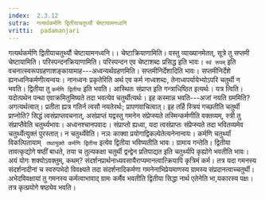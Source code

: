 ```yaml
---
index:  2.3.12
sutra:  गत्यर्थकर्मणि द्वितीयाचतुर्थ्यौ चेष्टायामनध्वनि
vritti:  padamanjari
---
```


गत्यर्थकर्मणि द्वितीयाचतुथ्यौं चेष्टायामनध्वनि।। चेष्टाक्रियाणामिति। वस्तु व्याख्यानमेतत्, सूत्रे तु सप्तमी चेष्टायामिति। परिस्पन्दनक्रियाणामिति। परिस्पन्दन एव चेष्टाशब्दः प्रसिद्ध इति भावः। `स्वं रूपम्` इति वचनात्स्वरूपग्रहणाशङ्कायामाह---अध्वन्यर्थग्रहणमिति। सप्तमीनिर्देशादिति भावः। सप्तमीनिर्देशे ह्यनध्वनिकर्मणीत्यन्वयः। नानध्वनः प्रकृतेरिति अर्थ एव कर्म नाध्वशब्दः, तेनाध्वपर्यायेभ्योऽपरि चतुर्थी न भवति। द्वितीया तु `कर्मणि द्वितीया` इति भवति।
आस्थितः संप्राप्त इति गन्त्राधिष्ठित इत्यर्थः। यत्र त्विति। यदोत्पथेन पन्था एवाक्रमितुमिष्यते तदा भवत्येव चतुर्थीत्यर्थः। इह कस्मान्न भवति---अजां नयति ग्रममिति? अगत्यर्थत्वात्। प्रतीता ह्यत्र गतिर्न त्वसौ नयतेरर्थः; प्रापणवाचित्वात्। इह तर्हि स्त्रियं गच्छतीति चतुर्थी प्राप्नोति? सिद्धं त्वसंप्राप्तवचनात्, असंप्राप्तं यद्वस्तु गमनेन संप्रेप्स्यते तस्मिन्कर्मणीति वक्तव्यम्, स्त्री तु संप्राप्तैवेति चतुर्थ्यभावः। अध्वनश्चानपवादः। संप्राप्तो ह्यध्वा, यदा त्वसंप्राप्तः संप्रेप्स्यते तदा भवितव्यमेव चतुर्थ्येत्युक्तं पुरस्तात्।
 न चतुर्थ्येवेति। नञः काक्वा प्रयोगाद्विकल्पेतेत्यनेनान्वयः। कर्मणि चतुर्थ्यां विकल्पितायाम् ` तथायुक्ते कर्मणि द्वितीया` इत्येव द्वितीया भविष्यतीति भावः। ग्रामाय गन्तेति। द्वितीया तावत्कृद्योगे षष्ठीं बाधते, तया च तुल्यकक्षा चतुर्थी द्वन्द्वेन प्रतिपाद्यत इति चतुर्थ्यपि कृह्योगे भवतीति भावः।
अयं योगः शक्योऽवक्तुम्, कथम्? संदर्शनप्रार्थनाध्यवसायैराप्यमानत्वात्क्रियापि कृत्रिमं कर्म। तत्र यदा गमनस्य संदर्शनादीनां च स्वरुपभेदो विवक्ष्यते तदा संदर्शनादिकर्मणा गमनेनाभिप्रेयमाणस्य ग्रामस्य संप्रदानत्वाच्चतुर्थी। अभेदविवक्षायां तु गमनस्य कर्मत्वाभावाद् ग्रामः कर्मैव भवतीति द्वितीया सिद्धा नार्थ एतेनेति भा,यकारस्य पक्षः। तत्र कृत्प्रयोगे षष्ठ्येव भवति।
